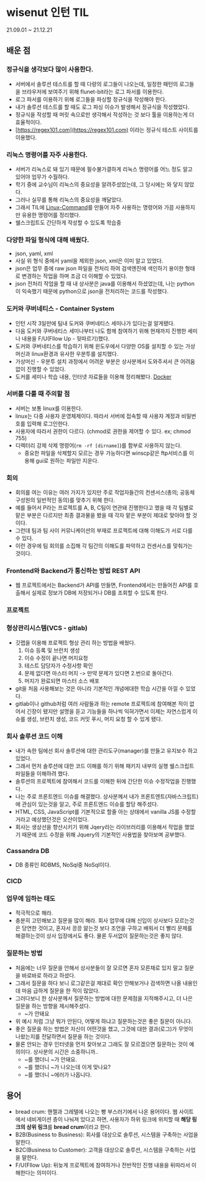 # wisenut 인턴 TIL
21.09.01 ~ 21.12.21

## 배운 점

### 정규식을 생각보다 많이 사용한다.
- 서버에서 솔루션 테스트를 할 때 다량의 로그들이 나오는데, 일정한 패턴의 로그들을 브라우저에 보여주기 위해 flunet-bit라는 로그 파서를 이용한다.
- 로그 파서를 이용하기 위해 로그들을 파싱할 정규식을 작성해야 한다.
- 내가 솔루션 테스트를 할 때도 로그 파싱 이슈가 발생해서 정규식을 작성했었다.
- 정규식을 작성할 때 머릿 속으로만 생각해서 작성하는 것 보다 툴을 이용하는게 더 효율적이다.
- [https://regex101.com](https://regex101.com) 이라는 정규식 테스트 사이트를 이용했다.

### 리눅스 명령어를 자주 사용한다.
- 서버가 리눅스로 돼 있기 때문에 필수불가결하게 리눅스 명령어를 어느 정도 알고 있어야 업무가 수월하다.
- 학기 중에 교수님이 리눅스의 중요성을 알려주셨었는데, 그 당시에는 와 닿지 않았다.
- 그러나 실무를 통해 리눅스의 중요성을 깨달았다.
- 그래서 TIL에 [Linux-Command](../Linux/Linux-Command.md)를 만들어 자주 사용하는 명령어와 가끔 사용하지만 유용한 명령어를 정리했다.
- 쉘스크립트도 간단하게 작성할 수 있도록 학습중

### 다양한 파일 형식에 대해 배웠다.
- json, yaml, xml
- 사실 위 형식 중에서 yaml을 제외한 json, xml은 이미 알고 있었다.
- json은 업무 중에 raw json 파일을 전처리 하여 검색엔진에 색인하기 용이한 형태로 변경하는 작업을 하며 조금 더 이해할 수 있었다.
- json 전처리 작업을 할 때 내 상사분은 java를 이용해서 하셨었는데, 나는 python이 익숙했기 때문에 python으로 json을 전처리하는 코드를 작성했다.

### 도커와 쿠버네티스 - Container System
- 인턴 시작 3일만에 팀내 도커와 쿠버네티스 세미나가 있다는걸 알게됐다.
- 다음 도커와 쿠버네티스 세미나부터 나도 함께 참여하기 위해 현재까지 진행한 세미나 내용을 F/U(Fllow Up - 뒷따르기)했다.
- 도커와 쿠버네티스를 학습하기 위해 윈도우에서 다양한 OS를 설치할 수 있는 가상 머신과 linux환경과 유사한 우분투를 설치했다.
- 가상머신 - 우분투 설치 과정에서 어려운 부분은 상사분께서 도와주셔서 큰 어려움 없이 진행할 수 있었다.
- 도커를 세미나 학습 내용, 인터넷 자료들을 이용해 정리해봤다. [Docker](../ContainerSystem/Docker/Docker_basic.md)

### 서버를 다룰 때 주의할 점
- 서버는 보통 linux를 이용한다.
- linux는 다중 사용자 운영체제이다. 따라서 서버에 접속할 때 사용자 계정과 비밀번호를 입력해 로그인한다.
- 사용자에 따라서 권한이 다르다. (chmod로 권한을 제어할 수 있다. ex; chmod 755)
- 디렉터리 강제 삭제 명령어(`rm -rf [dirname]`)를 함부로 사용하지 않는다.
  - 중요한 파일을 삭제할지 모르는 경우 가능하다면 winscp같은 ftp서비스를 이용해 gui로 원하는 파일만 지운다.

### 회의
- 회의를 여는 이유는 여러 가지가 있지만 주로 작업자들간의 컨센서스(총의; 공동체 구성원의 일반적인 동의)를 맞추기 위해 한다.
- 예를 들어서 P라는 프로젝트를 A, B, C팀이 연관돼 진행한다고 했을 때 각 팀별로 맡은 부분은 다르지만 최종 결과물을 봤을 때 각자 맡은 부분이 제대로 맞아야 할 것이다.
- 그런데 팀과 팀 사이 커뮤니케이션의 부재로 프로젝트에 대해 이해도가 서로 다를 수 있다.
- 이런 경우에 팀 회의를 소집해 각 팀간의 이해도를 파악하고 컨센서스를 맞춰가는 것이다.

### Frontend와 Backend가 통신하는 방법 REST API
- 웹 프로젝트에서는 Backend가 API를 만들면, Frontend에서는 만들어진 API를 호출해서 실제로 정보가 DB에 저장되거나 DB를 조회할 수 있도록 한다.

### 프로젝트

### 형상관리시스템(VCS - gitlab)
- 깃랩을 이용해 프로젝트 형상 관리 하는 방법을 배웠다.
  1. 이슈 등록 및 브런치 생성
  2. 이슈 수정이 끝나면 머지요청
  3. 테스트 담당자가 수정사항 확인
  4. 문제 없다면 마스터 머지 -> 만약 문제가 있다면 2.번으로 돌아간다.
  5. 머지가 완료되면 마스터 소스 배포
- git을 처음 사용해보는 것은 아니라 기본적인 개념에대한 학습 시간을 아낄 수 있었다.
- gitlab이나 github처럼 여러 사람들과 하는 remote 프로젝트에 참여해본 적이 없어서 긴장이 됐지만 설명을 듣고 기능들을 하나씩 익혀가면서 이제는 자연스럽게 이슈를 생성, 브런치 생성, 코드 커밋 푸시, 머지 요청 할 수 있게 됐다.

### 회사 솔루션 코드 이해
- 내가 속한 팀에선 회사 솔루션에 대한 관리도구(manager)를 만들고 유지보수 하고 있었다.
- 그래서 먼저 솔루션에 대한 코드 이해를 하기 위해 패키지 내부의 실행 쉘스크립트 파일들을 이해하려 했다.
- 솔루션의 프로젝트에 참여해서 코드를 이해한 뒤에 간단한 이슈 수정작업을 진행했다.
- 나는 주로 프론트엔드 이슈를 해결했다. 상사분께서 내가 프론트엔트(자바스크립트)에 관심이 있는것을 알고, 주로 프론트엔드 이슈를 할당 해주셨다.
- HTML, CSS, JavaScript를 기본적으로 할줄 아는 상태에서 vanilla JS를 수정할 거라고 예상했던것은 오산이었다.
- 회사는 생상선을 향산시키기 위해 Jqery라는 라이브러리를 이용해서 작업을 했었기 때문에 코드 수정을 위해 Jquery의 기본적인 사용법을 찾아보며 공부했다.

### Cassandra DB
- DB 종류인 RDBMS, NoSql중 NoSql이다.

### CICD

### 업무에 임하는 태도
- 적극적으로 해라.
- 충분히 고민해보고 질문을 많이 해라. 회사 업무에 대해 신입이 상사보다 모르는것은 당연한 것이고, 혼자서 끙끙 앓는것 보다 조언을 구하고 배워서 더 빨리 문제를 해결하는것이 상사 입장에서도 좋다. 물론 두서없이 질문하는것은 좋지 않다.

### 질문하는 방법
- 처음에는 너무 질문을 안해서 상사분들이 잘 모르면 혼자 모른채로 있지 말고 질문을 바로바로 하라고 하셨다.
- 그래서 질문을 하다 보니 로그같은걸 제대로 확인 안해보거나 검색하면 나올 내용인데 마음 급하게 질문을 한 적이 많았다.
- 그러다보니 한 상사분께서 질문하는 방법에 대한 문제점을 지적해주시고, 더 나은 질문을 하는 방향을 제시해주셨다.
  - ~가 안돼요
- 위 예시 처럼 그냥 뭐가 안된다, 어떻게 하냐고 질문하는것은 좋은 질문이 아니다.
- 좋은 질문을 하는 방법은 자신이 어떤것을 했고, 그것에 대한 결과(로그)가 무엇이 나왔는지를 전달하면서 질문을 하는 것이다.
- 물론 안되는 경우 인터넷을 먼저 찾아보고 그래도 잘 모르겠으면 질문하는 것이 예의이다. 상사분의 시간은 소중하니까..
  - ~를 했더니 ~가 안돼요.
  - ~를 했더니 ~가 나오는데 이게 맞나요?
  - ~를 했더니 ~에러가 나옵니다.

## 용어
- bread crum: 핸젤과 그레텔에 나오는 빵 부스러기에서 나온 용어이다. 웹 사이트에서 네비게이션 층이 나눠져 있다고 하면, 사용자가 하위 링크에 위치할 때 **해당 링크의 상위 링크**를 **bread crum**이라고 한다.
- B2B(Business to Business): 회사를 대상으로 솔루션, 시스템을 구축하는 사업을 말한다.
- B2C(Business to Customer): 고객을 대상으로 솔루션, 시스템을 구축하는 사업을 말한다.
- F/U(Fllow Up): 뒤늦게 프로젝트에 참여하거나 전반적인 진행 내용을 뒤따라서 이해한다는 의미이다.
